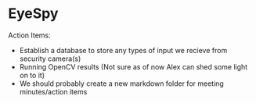 # EyeSpy

Action Items:
- Establish a database to store any types of input we recieve from security camera(s)
- Running OpenCV results (Not sure as of now Alex can shed some light on to it)
- We should probably create a new markdown folder for meeting minutes/action items
